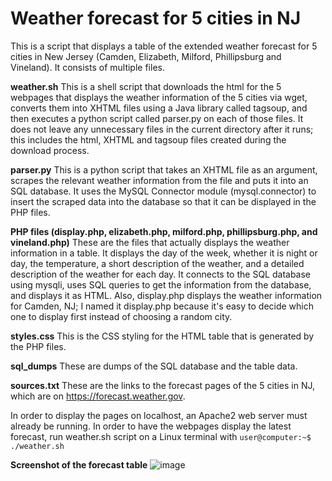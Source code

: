 # Weather forecast for 5 cities in NJ
This is a script that displays a table of the extended weather forecast for 5 cities in New Jersey (Camden, Elizabeth, Milford, Phillipsburg and Vineland). It consists of multiple files.

**weather.sh**
This is a shell script that downloads the html for the 5 webpages that displays the weather information of the 5 cities via wget, converts them into XHTML files using a Java library called tagsoup, and then executes a python script called parser.py on each of those files. It does not leave any unnecessary files in the current directory after it runs; this includes the html, XHTML and tagsoup files created during the download process.

**parser.py**
This is a python script that takes an XHTML file as an argument, scrapes the relevant weather information from the file and puts it into an SQL database. It uses the MySQL Connector module (mysql.connector)  to insert the scraped data into the database so that it can be displayed in the PHP files.

**PHP files (display.php, elizabeth.php, milford.php, phillipsburg.php, and vineland.php)**
These are the files that actually displays the weather information in a table. It displays the day of the week, whether it is night or day, the temperature, a short description of the weather, and a detailed description of the weather for each day. It connects to the SQL database using mysqli, uses SQL queries to get the information from the database, and displays it as HTML. Also, display.php displays the weather information for Camden, NJ; I named it display.php because it's easy to decide which one to display first instead of choosing a random city. 

**styles.css**
This is the CSS styling for the HTML table that is generated by the PHP files.

**sql_dumps**
These are dumps of the SQL database and the table data.

**sources.txt**
These are the links to the forecast pages of the 5 cities in NJ, which are on https://forecast.weather.gov.

In order to display the pages on localhost, an Apache2 web server must already be running. In order to have the webpages display the latest forecast, run weather.sh script on a Linux terminal with `user@computer:~$ ./weather.sh`

**Screenshot of the forecast table**
![image](https://github.com/Gavin6305/My-Coding-Projects/assets/96839346/201765fe-35d2-433b-99ae-3d0746873289)



